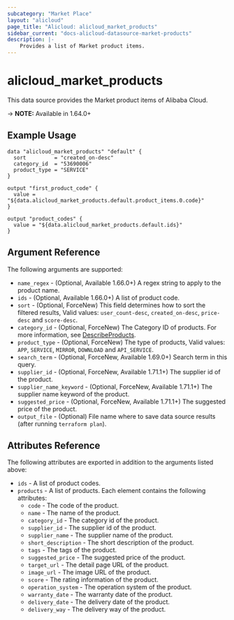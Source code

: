 ```yaml
---
subcategory: "Market Place"
layout: "alicloud"
page_title: "Alicloud: alicloud_market_products"
sidebar_current: "docs-alicloud-datasource-market-products"
description: |-
    Provides a list of Market product items.
---
```


# alicloud\_market\_products

This data source provides the Market product items of Alibaba Cloud.

-> **NOTE:** Available in 1.64.0+

## Example Usage

```
data "alicloud_market_products" "default" {
  sort         = "created_on-desc"
  category_id  = "53690006"
  product_type = "SERVICE"
}

output "first_product_code" {
  value = "${data.alicloud_market_products.default.product_items.0.code}"
}

output "product_codes" {
  value = "${data.alicloud_market_products.default.ids}"
}
```

## Argument Reference

The following arguments are supported:

* `name_regex` - (Optional, Available 1.66.0+) A regex string to apply to the product name.
* `ids` - (Optional, Available 1.66.0+) A list of product code.
* `sort` - (Optional, ForceNew) This field determines how to sort the filtered results, Valid values: `user_count-desc`, `created_on-desc`, `price-desc` and `score-desc`.
* `category_id` - (Optional, ForceNew) The Category ID of products. For more information, see [DescribeProducts](https://help.aliyun.com/document_detail/89834.htm). 
* `product_type` - (Optional, ForceNew) The type of products, Valid values: `APP`, `SERVICE`, `MIRROR`, `DOWNLOAD` and `API_SERVICE`.
* `search_term` - (Optional, ForceNew, Available 1.69.0+) Search term in this query.
* `supplier_id` - (Optional, ForceNew, Available 1.71.1+) The supplier id of the product.
* `supplier_name_keyword` - (Optional, ForceNew, Available 1.71.1+) The supplier name keyword of the product.
* `suggested_price` - (Optional, ForceNew, Available 1.71.1+) The suggested price of the product.
* `output_file` - (Optional) File name where to save data source results (after running `terraform plan`).

## Attributes Reference

The following attributes are exported in addition to the arguments listed above:

* `ids` - A list of product codes.
* `products` - A list of products. Each element contains the following attributes:
  * `code` - The code of the product.
  * `name` - The name of the product.
  * `category_id` - The category id of the product.
  * `supplier_id` - The supplier id of the product.
  * `supplier_name` - The supplier name of the product.
  * `short_description` - The short description of the product.
  * `tags` - The tags of the product.
  * `suggested_price` - The suggested price of the product.
  * `target_url` - The detail page URL of the product.
  * `image_url` - The image URL of the product.
  * `score` - The rating information of the product.
  * `operation_system` - The operation system of the product.
  * `warranty_date` - The warranty date of the product.
  * `delivery_date` - The delivery date of the product.
  * `delivery_way` - The delivery way of the product.
 
